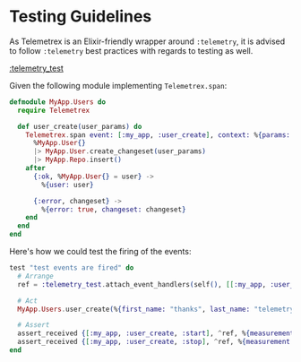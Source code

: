 # Testing Guidelines

As Telemetrex is an Elixir-friendly wrapper around `:telemetry`, it is advised to follow `:telemetry` best practices with regards to testing as well.

[:telemetry_test](https://hexdocs.pm/telemetry/telemetry_test.html)

Given the following module implementing `Telemetrex.span`:

```elixir
defmodule MyApp.Users do
  require Telemetrex

  def user_create(user_params) do
    Telemetrex.span event: [:my_app, :user_create], context: %{params: user_params} do
      %MyApp.User{}
      |> MyApp.User.create_changeset(user_params)
      |> MyApp.Repo.insert()
    after
      {:ok, %MyApp.User{} = user} ->
        %{user: user}

      {:error, changeset} ->
        %{error: true, changeset: changeset}
    end
  end
end
```

Here's how we could test the firing of the events:

```elixir
test "test events are fired" do
  # Arrange
  ref = :telemetry_test.attach_event_handlers(self(), [[:my_app, :user_create, :start], [:my_app, :user_create, :start]])

  # Act
  MyApp.Users.user_create(%{first_name: "thanks", last_name: "telemetry"})

  # Assert
  assert_received {[:my_app, :user_create, :start], ^ref, %{measurement: _}, %{meta: _}}
  assert_received {[:my_app, :user_create, :stop], ^ref, %{measurement: _}, %{meta: _}}
end
```
